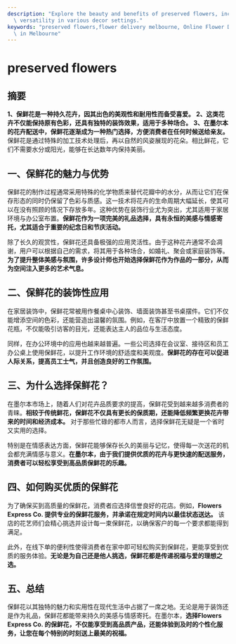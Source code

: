 ```yaml
---
description: "Explore the beauty and benefits of preserved flowers, including their longevity and\
  \ versatility in various decor settings."
keywords: "preserved flowers,flower delivery melbourne, Online Flower Delivery,Send Fresh Flowers\
  \ in Melbourne"
---
```

# preserved flowers

## 摘要

**1、保鲜花是一种持久花卉，因其出色的美观性和耐用性而备受喜爱。** **2、这类花卉不仅能保持原有色彩，还具有独特的装饰效果，适用于多种场合。** **3、在墨尔本的花卉配送中，保鲜花逐渐成为一种热门选择，方便消费者在任何时候送给亲友。** 保鲜花是通过特殊的加工技术处理后，再以自然的风姿展现的花朵。相比鲜花，它们不需要水分或阳光，能够在长达数年内保持美丽。

## 一、保鲜花的魅力与优势

保鲜花的制作过程通常采用特殊的化学物质来替代花瓣中的水分，从而让它们在保存形态的同时仍保留了色彩与质感。这一技术将花卉的生命周期大幅延长，使其可以在没有照顾的情况下存放多年。这种优势在装饰行业尤为突出，尤其适用于家居环境与办公室布置。**保鲜花作为一项完美的礼品选择，具有永恒的美感与情感寄托，尤其适合于重要的纪念日和节庆活动。**

除了长久的观赏性，保鲜花还具备极强的应用灵活性。由于这种花卉通常不会凋谢，用户可以根据自己的需求，将其用于各种场合，如婚礼、聚会或家庭装饰等。**为了提升整体美感与氛围，许多设计师也开始选择保鲜花作为作品的一部分，从而为空间注入更多的艺术气息。**

## 二、保鲜花的装饰性应用

在家居装饰中，保鲜花常被用作餐桌中心装饰、墙面装饰甚至书桌摆件。它们不仅能增添空间的色彩，还能营造出温馨的氛围。例如，在客厅中放置一个精致的保鲜花瓶，不仅能吸引访客的目光，还能表达主人的品位与生活态度。

同样，在办公环境中的应用也越来越普遍。一些公司选择在会议室、接待区和员工办公桌上使用保鲜花，以提升工作环境的舒适度和美观度。**保鲜花的存在可以促进人际关系，提高员工士气，并且创造良好的工作氛围。**

## 三、为什么选择保鲜花？

在墨尔本市场上，随着人们对花卉品质要求的提高，保鲜花受到越来越多消费者的青睐。**相较于传统鲜花，保鲜花不仅具有更长的保质期，还能降低频繁更换花卉带来的时间和经济成本。** 对于那些忙碌的都市人而言，选择保鲜花无疑是一个省时又实用的选择。

特别是在情感表达方面，保鲜花能够保存长久的美丽与记忆，使得每一次送花的机会都充满情感与意义。**在墨尔本，由于我们提供优质的花卉与更快速的配送服务，消费者可以轻松享受到高品质保鲜花的乐趣。**

## 四、如何购买优质的保鲜花

为了确保买到高质量的保鲜花，消费者应选择信誉良好的花店。例如，**Flowers Express Co. 提供专业的保鲜花服务，并承诺在规定时间内以最佳状态送达。** 该店的花艺师们会精心挑选并设计每一束保鲜花，以确保客户的每一个要求都能得到满足。

此外，在线下单的便利性使得消费者在家中即可轻松购买到保鲜花，更能享受到优质的服务体验。**无论是为自己还是他人挑选，保鲜花都是传递祝福与爱的理想之选。**

## 五、总结

保鲜花以其独特的魅力和实用性在现代生活中占据了一席之地。无论是用于装饰还是作为礼品，保鲜花都能带来持久的美感与情感寄托。在墨尔本，**选择Flowers Express Co. 的保鲜花，不仅能享受到高品质产品，还能体验到及时的个性化服务，让您在每个特别的时刻送上最美的祝福。**
